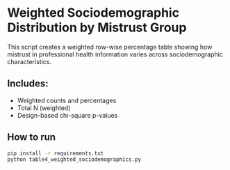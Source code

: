 
# Weighted Sociodemographic Distribution by Mistrust Group

This script creates a weighted row-wise percentage table showing how mistrust in professional health information varies across sociodemographic characteristics.

## Includes:
- Weighted counts and percentages
- Total N (weighted)
- Design-based chi-square p-values

## How to run

```bash
pip install -r requirements.txt
python table4_weighted_sociodemographics.py
```
